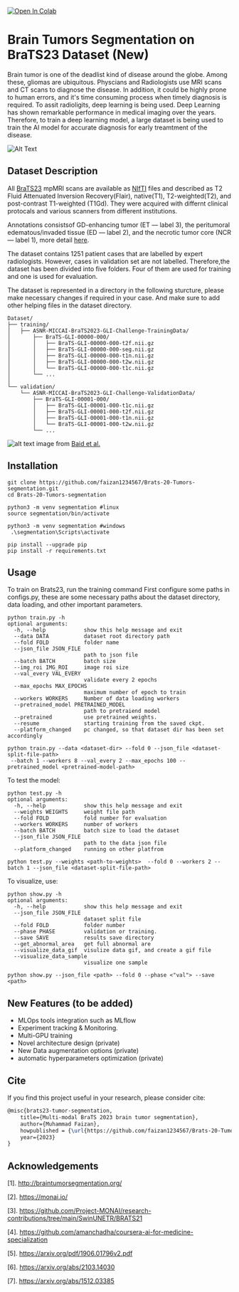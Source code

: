 [![Open In Colab](https://colab.research.google.com/assets/colab-badge.svg)](https://colab.research.google.com/github/faizan1234567/Brats-20-Tumors-segmentation/blob/main/notebooks/BraTS21_setup.ipynb)
# Brain Tumors Segmentation on BraTS23 Dataset (New)
Brain tumor is one of the deadlist kind of disease around the globe. Among these, gliomas are ubiquitous. Physcians and Radiologists use MRI scans and CT scans to diagnose the disease. In addition, it could be highly prone to human errors, and it's time consuming process when timely diagnosis is required. To assit radioligits, deep learning is being used. Deep Learning has shown remarkable performance in medical imaging over the years. Therefore, to train a deep learning model, a large dataset is being used to train the AI model for accurate diagnosis for early treamtment of the disease.

![Alt Text](https://github.com/faizan1234567/Brats-20-Tumors-segmentation/blob/main/media/gif.gif)

## Dataset Description
All [BraTS23](http://braintumorsegmentation.org/) mpMRI scans are available as [NIfTI](https://radiopaedia.org/articles/nifti-file-format) files and described as  T2 Fluid Attenuated Inversion Recovery(Flair), native(T1), T2-weighted(T2), and post-contrast T1-weighted (T1Gd). They were acquired with differnt clinical protocals and various scanners from different institutions.

Annotations consistsof  GD-enhancing tumor (ET — label 3), the peritumoral edematous/invaded tissue (ED — label 2), and the necrotic tumor core (NCR — label 1), more detail [here](https://www.synapse.org/#!Synapse:syn51156910/wiki/622351).

The dataset contains 1251 patient cases that are labelled by expert radiologists. However, cases in validation set are not labelled. Therefore,the dataset has been divided into five folders. Four of them are used for training and one is used for evaluation.

The dataset is represented in a directory in the following sturcture, please make necessary changes if required in your case. And make sure to add other helping files in the dataset directory.

```
Dataset/
├── training/
│   ├── ASNR-MICCAI-BraTS2023-GLI-Challenge-TrainingData/
│       ├── BraTS-GLI-00000-000/
│       │   ├── BraTS-GLI-00000-000-t2f.nii.gz
│       │   ├── BraTS-GLI-00000-000-seg.nii.gz
│       │   ├── BraTS-GLI-00000-000-t1n.nii.gz
│       │   ├── BraTS-GLI-00000-000-t2w.nii.gz
│       │   └── BraTS-GLI-00000-000-t1c.nii.gz
│       └── ...
│   
└── validation/
    └── ASNR-MICCAI-BraTS2023-GLI-Challenge-ValidationData/
        ├── BraTS-GLI-00001-000/
        │   ├── BraTS-GLI-00001-000-t1c.nii.gz
        │   ├── BraTS-GLI-00001-000-t2f.nii.gz
        │   ├── BraTS-GLI-00001-000-t1n.nii.gz
        │   └── BraTS-GLI-00001-000-t2w.nii.gz
        └── ...

```

![alt text](https://github.com/faizan1234567/Brats-20-Tumors-segmentation/blob/main/media/fig_brats21.png)
image from  [Baid et al.](https://arxiv.org/pdf/2107.02314v1.pdf)

## Installation
```
git clone https://github.com/faizan1234567/Brats-20-Tumors-segmentation.git
cd Brats-20-Tumors-segmentation

python3 -m venv segmentation #linux
source segmentation/bin/activate
  
python3 -m venv segmentation #windows
 .\segmentation\Scripts\activate

pip install --upgrade pip
pip install -r requirements.txt
```

## Usage
To train on Brats23, run the training command
First configure some paths in configs.py, these are some necessary paths about the dataset directory, data loading, and other important parameters.
```
python train.py -h
optional arguments:
  -h, --help            show this help message and exit
  --data DATA           dataset root directory path
  --fold FOLD           folder name
  --json_file JSON_FILE
                        path to json file
  --batch BATCH         batch size
  --img_roi IMG_ROI     image roi size
  --val_every VAL_EVERY
                        validate every 2 epochs
  --max_epochs MAX_EPOCHS
                        maximum number of epoch to train
  --workers WORKERS     Number of data loading workers
  --pretrained_model PRETRAINED_MODEL
                        path to pretraiend model
  --pretrained          use pretrained weights.
  --resume              starting training from the saved ckpt.
  --platform_changed    pc changed, so that dataset dir has been set accordingly

python train.py --data <dataset-dir> --fold 0 --json_file <dataset-split-file-path>
 --batch 1 --workers 8 --val_every 2 --max_epochs 100 --pretrained_model <pretrained-model-path> 
   ```
To test the model:
```
python test.py -h
optional arguments:
  -h, --help            show this help message and exit
  --weights WEIGHTS     weight file path
  --fold FOLD           fold number for evaluation
  --workers WORKERS     number of workers
  --batch BATCH         batch size to load the dataset
  --json_file JSON_FILE
                        path to the data json file
  --platform_changed    running on other platfrom

python test.py --weights <path-to-weights>  --fold 0 --workers 2 --batch 1 --json_file <dataset-split-file-path>
   ```
To visualize, use:
```
python show.py -h
optional arguments:
  -h, --help            show this help message and exit
  --json_file JSON_FILE
                        dataset split file
  --fold FOLD           folder number
  --phase PHASE         validation or training.
  --save SAVE           results save directory
  --get_abnormal_area   get full abnormal are
  --visualize_data_gif  visulize data gif, and create a gif file
  --visualize_data_sample
                        visualize one sample

python show.py --json_file <path> --fold 0 --phase <"val"> --save <path> 
```

## New Features (to be added)
- MLOps tools integration such as MLflow
- Experiment tracking & Monitoring.
- Multi-GPU training 
- Novel architecture design (private)
- New Data augmentation options (private)
- automatic hyperparameters optimization (private)

## Cite

If you find this project useful in your research, please consider cite:

```latex
@misc{brats23-tumor-segmentation,
    title={Multi-modal BraTS 2023 brain tumor segmentation},
    author={Muhammad Faizan},
    howpublished = {\url{https://github.com/faizan1234567/Brats-20-Tumors-segmentation}},
    year={2023}
}
```

## Acknowledgements
[1]. http://braintumorsegmentation.org/

[2]. https://monai.io/

[3]. https://github.com/Project-MONAI/research-contributions/tree/main/SwinUNETR/BRATS21

[4]. https://github.com/amanchadha/coursera-ai-for-medicine-specialization

[5]. https://arxiv.org/pdf/1906.01796v2.pdf

[6]. https://arxiv.org/abs/2103.14030

[7]. https://arxiv.org/abs/1512.03385
